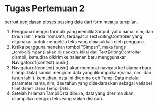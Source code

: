 # Tugas Pertemuan 2

berikut penjelasan proses passing data dari form menuju tampilan.

1. Pengguna mengisi formulir yang memiliki 3 input, yaitu nama, nim, dan tahun lahir. Pada fromData, terdapat 3 TextEditingController yang digunakan untuk mengelola teks yang dimasukkan oleh pengguna.
2. Ketika pengguna menekan tombol "Simpan", maka fungsi _tombolSimpan() akan dijalankan. Nilai dari TextEditingController diambil, kemudian dikirim ke halaman baru menggunakan Navigator.of(context).push().
3. Navigator.of(context).push() akan membuat navigasi ke halaman baru (TampilData) sambil mengirim data yang dikumpulkan(nama, nim, dan tahun lahir). kemudian, data ini diterima oleh TampilData melalui parameter nama, nim, dan tahun yang dideklarasikan sebagai variabel final dalam class TampilData.
4. Setelah halaman TampilData dibuka, data yang diterima akan ditampilkan dengan teks yang sudah disusun. 
